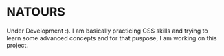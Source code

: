 # NATOURS

Under Development :).
I am basically practicing CSS skills and trying to learn some advanced concepts and for that puspose, I am working on this project.
